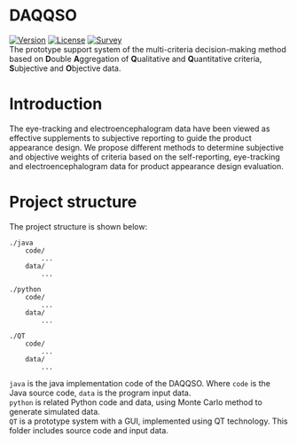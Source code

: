# DAQQSO
[![Version](https://img.shields.io/badge/Version-1.0-brightgreen)](https://github.com/BitSecret/DAQQSO)
[![License](https://img.shields.io/badge/license-GPL-blue)](https://opensource.org/license/gpl-3-0/)
[![Survey](https://img.shields.io/badge/Survey-MCDM-green)](https://github.com/BitSecret/DAQQSO)  
The prototype support system of the multi-criteria decision-making method based on **D**ouble **A**ggregation of **Q**ualitative and **Q**uantitative criteria, **S**ubjective and **O**bjective data.  

# Introduction
The eye-tracking and electroencephalogram data have been viewed as effective supplements to subjective reporting to guide the product appearance design. We propose different methods to determine subjective and objective weights of criteria based on the self-reporting, eye-tracking and electroencephalogram data for product appearance design evaluation.  

# Project structure
The project structure is shown below:

	./java
	    code/
	        ...
	    data/
	        ...
	
	./python
	    code/
	        ...
	    data/
	        ...
	
	./QT
	    code/
	        ...
	    data/
	        ...

`java` is the java implementation code of the DAQQSO. Where `code` is the Java source code, `data` is the program input data.  
`python` is related Python code and data, using Monte Carlo method to generate simulated data.  
`QT` is a prototype system with a GUI, implemented using QT technology. This folder includes source code and input data.  